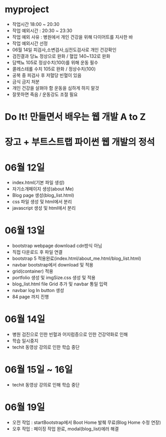 # myproject
- 작업시간 18:00 ~ 20:30
- 작업 예외시간 : 20:30 ~ 23:30
- 작업 예외 사유 : 병원에서 개인 건강을 위해 다이어트를 지사한 바
- 작업 예외시간 선정
- 06월 14일 피검사,소변검사,심전도검사로 개인 건강확인
- 검진결과 당뇨 정상으로 완화 / 혈압 140~132로 완화
- 담백뇨 105로 정상수치(100)를 위해 운동 필수
- 콜레스테롤 수치 105로 완화 / 정상수치(100)
- 공복 중 피검사 후 저혈당 빈혈이 있음
- 금식 금지 처분
- 개인 건강을 살펴야 함 운동을 심하게 하지 말것
- 잘못하면 죽음 / 운동강도 조절 필요


# Do It! 만들면서 배우는 웹 개발 A to Z
# 장고 + 부트스트랩 파이썬 웹 개발의 정석

# 06월 12일
- index.html(기본 파일 생성)
- 자기소개페이지 생성(about Me)
- Blog page 생성(blog_list.html)
- css 파일 생성 및 html에서 분리
- javascript 생성 및 html에서 분리

# 06월 13일
- bootstrap webpage download cdn방식 아님
- 직접 다운로드 후 파일 연결
- bootstrap 5 적용완료(index.html/about_me.html/blog_list.html)
- navbar bootstrap에서 download 및 적용
- grid(container) 적용
- portfolio 생성 및 imgSize.css 생성 및 적용
- blog_list.html file Grid 추가 및 navbar 통일 입력
- navbar log In button 생성
- 84 page 까지 진행

# 06월 14일
- 병원 검진으로 인한 빈혈과 어지럼증으로 인한 건강약화로 인해
- 학습 일시중지
- techit 동영상 강의로 인한 학습 중단

# 06월 15일 ~ 16일
- techit 동영상 강의로 인해 학습 중단

# 06월 19일
- 오전 작업 : startBootstrap에서 Boot Home 발췌 무료(Blog Home 수정 연장)
- 오후 작업 : 페이징 작업 완료, modal(blog_list)에러 해결